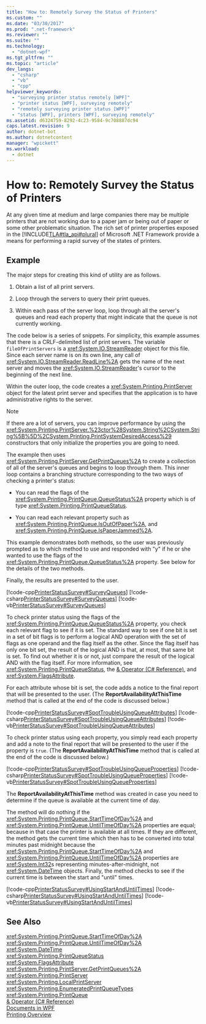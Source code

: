 ```yaml
---
title: "How to: Remotely Survey the Status of Printers"
ms.custom: ""
ms.date: "03/30/2017"
ms.prod: ".net-framework"
ms.reviewer: ""
ms.suite: ""
ms.technology: 
  - "dotnet-wpf"
ms.tgt_pltfrm: ""
ms.topic: "article"
dev_langs: 
  - "csharp"
  - "vb"
  - "cpp"
helpviewer_keywords: 
  - "surveying printer status remotely [WPF]"
  - "printer status [WPF], surveying remotely"
  - "remotely surveying printer status [WPF]"
  - "status [WPF], printers [WPF], surveying remotely"
ms.assetid: d6324759-8292-4c23-9584-9c708887dc94
caps.latest.revision: 9
author: dotnet-bot
ms.author: dotnetcontent
manager: "wpickett"
ms.workload: 
  - dotnet
---
```

# How to: Remotely Survey the Status of Printers
At any given time at medium and large companies there may be multiple printers that are not working due to a paper jam or being out of paper or some other problematic situation. The rich set of printer properties exposed in the [!INCLUDE[TLA#tla_api#plural](../../../../includes/tlasharptla-apisharpplural-md.md)] of Microsoft .NET Framework provide a means for performing a rapid survey of the states of printers.  
  
## Example  
 The major steps for creating this kind of utility are as follows.  
  
1.  Obtain a list of all print servers.  
  
2.  Loop through the servers to query their print queues.  
  
3.  Within each pass of the server loop, loop through all the server's queues and read each property that might indicate that the queue is not currently working.  
  
 The code below is a series of snippets. For simplicity, this example assumes that there is a CRLF-delimited list of print servers. The variable `fileOfPrintServers` is a <xref:System.IO.StreamReader> object for this file. Since each server name is on its own line, any call of <xref:System.IO.StreamReader.ReadLine%2A> gets the name of the next server and moves the <xref:System.IO.StreamReader>'s cursor to the beginning of the next line.  
  
 Within the outer loop, the code creates a <xref:System.Printing.PrintServer> object for the latest print server and specifies that the application is to have administrative rights to the server.  
  
> [!NOTE]
>  If there are a lot of servers, you can improve performance by using the <xref:System.Printing.PrintServer.%23ctor%28System.String%2CSystem.String%5B%5D%2CSystem.Printing.PrintSystemDesiredAccess%29> constructors that only initialize the properties you are going to need.  
  
 The example then uses <xref:System.Printing.PrintServer.GetPrintQueues%2A> to create a collection of all of the server's queues and begins to loop through them. This inner loop contains a branching structure corresponding to the two ways of checking a printer's status:  
  
-   You can read the flags of the <xref:System.Printing.PrintQueue.QueueStatus%2A> property which is of type <xref:System.Printing.PrintQueueStatus>.  
  
-   You can read each relevant property such as <xref:System.Printing.PrintQueue.IsOutOfPaper%2A>, and <xref:System.Printing.PrintQueue.IsPaperJammed%2A>.  
  
 This example demonstrates both methods, so the user was previously prompted as to which method to use and responded with "y" if he or she wanted to use the flags of the <xref:System.Printing.PrintQueue.QueueStatus%2A> property. See below for the details of the two methods.  
  
 Finally, the results are presented to the user.  
  
 [!code-cpp[PrinterStatusSurvey#SurveyQueues](../../../../samples/snippets/cpp/VS_Snippets_Wpf/PrinterStatusSurvey/CPP/Program.cpp#surveyqueues)]
 [!code-csharp[PrinterStatusSurvey#SurveyQueues](../../../../samples/snippets/csharp/VS_Snippets_Wpf/PrinterStatusSurvey/CSharp/Program.cs#surveyqueues)]
 [!code-vb[PrinterStatusSurvey#SurveyQueues](../../../../samples/snippets/visualbasic/VS_Snippets_Wpf/PrinterStatusSurvey/visualbasic/program.vb#surveyqueues)]  
  
 To check printer status using the flags of the <xref:System.Printing.PrintQueue.QueueStatus%2A> property, you check each relevant flag to see if it is set. The standard way to see if one bit is set in a set of bit flags is to perform a logical AND operation with the set of flags as one operand and the flag itself as the other. Since the flag itself has only one bit set, the result of the logical AND is that, at most, that same bit is set. To find out whether it is or not, just compare the result of the logical AND with the flag itself. For more information, see <xref:System.Printing.PrintQueueStatus>, the [& Operator (C# Reference)](~/docs/csharp/language-reference/operators/and-operator.md), and <xref:System.FlagsAttribute>.  
  
 For each attribute whose bit is set, the code adds a notice to the final report that will be presented to the user. (The **ReportAvailabilityAtThisTime** method that is called at the end of the code is discussed below.)  
  
 [!code-cpp[PrinterStatusSurvey#SpotTroubleUsingQueueAttributes](../../../../samples/snippets/cpp/VS_Snippets_Wpf/PrinterStatusSurvey/CPP/Program.cpp#spottroubleusingqueueattributes)]
 [!code-csharp[PrinterStatusSurvey#SpotTroubleUsingQueueAttributes](../../../../samples/snippets/csharp/VS_Snippets_Wpf/PrinterStatusSurvey/CSharp/Program.cs#spottroubleusingqueueattributes)]
 [!code-vb[PrinterStatusSurvey#SpotTroubleUsingQueueAttributes](../../../../samples/snippets/visualbasic/VS_Snippets_Wpf/PrinterStatusSurvey/visualbasic/program.vb#spottroubleusingqueueattributes)]  
  
 To check printer status using each property, you simply read each property and add a note to the final report that will be presented to the user if the property is `true`. (The **ReportAvailabilityAtThisTime** method that is called at the end of the code is discussed below.)  
  
 [!code-cpp[PrinterStatusSurvey#SpotTroubleUsingQueueProperties](../../../../samples/snippets/cpp/VS_Snippets_Wpf/PrinterStatusSurvey/CPP/Program.cpp#spottroubleusingqueueproperties)]
 [!code-csharp[PrinterStatusSurvey#SpotTroubleUsingQueueProperties](../../../../samples/snippets/csharp/VS_Snippets_Wpf/PrinterStatusSurvey/CSharp/Program.cs#spottroubleusingqueueproperties)]
 [!code-vb[PrinterStatusSurvey#SpotTroubleUsingQueueProperties](../../../../samples/snippets/visualbasic/VS_Snippets_Wpf/PrinterStatusSurvey/visualbasic/program.vb#spottroubleusingqueueproperties)]  
  
 The **ReportAvailabilityAtThisTime** method was created in case you need to determine if the queue is available at the current time of day.  
  
 The method will do nothing if the <xref:System.Printing.PrintQueue.StartTimeOfDay%2A> and <xref:System.Printing.PrintQueue.UntilTimeOfDay%2A> properties are equal; because in that case the printer is available at all times. If they are different, the method gets the current time which then has to be converted into total minutes past midnight because the <xref:System.Printing.PrintQueue.StartTimeOfDay%2A> and <xref:System.Printing.PrintQueue.UntilTimeOfDay%2A> properties are <xref:System.Int32>s representing minutes-after-midnight, not <xref:System.DateTime> objects. Finally, the method checks to see if the current time is between the start and "until" times.  
  
 [!code-cpp[PrinterStatusSurvey#UsingStartAndUntilTimes](../../../../samples/snippets/cpp/VS_Snippets_Wpf/PrinterStatusSurvey/CPP/Program.cpp#usingstartanduntiltimes)]
 [!code-csharp[PrinterStatusSurvey#UsingStartAndUntilTimes](../../../../samples/snippets/csharp/VS_Snippets_Wpf/PrinterStatusSurvey/CSharp/Program.cs#usingstartanduntiltimes)]
 [!code-vb[PrinterStatusSurvey#UsingStartAndUntilTimes](../../../../samples/snippets/visualbasic/VS_Snippets_Wpf/PrinterStatusSurvey/visualbasic/program.vb#usingstartanduntiltimes)]  
  
## See Also  
 <xref:System.Printing.PrintQueue.StartTimeOfDay%2A>  
 <xref:System.Printing.PrintQueue.UntilTimeOfDay%2A>  
 <xref:System.DateTime>  
 <xref:System.Printing.PrintQueueStatus>  
 <xref:System.FlagsAttribute>  
 <xref:System.Printing.PrintServer.GetPrintQueues%2A>  
 <xref:System.Printing.PrintServer>  
 <xref:System.Printing.LocalPrintServer>  
 <xref:System.Printing.EnumeratedPrintQueueTypes>  
 <xref:System.Printing.PrintQueue>  
 [& Operator (C# Reference)](~/docs/csharp/language-reference/operators/and-operator.md)  
 [Documents in WPF](../../../../docs/framework/wpf/advanced/documents-in-wpf.md)  
 [Printing Overview](../../../../docs/framework/wpf/advanced/printing-overview.md)
